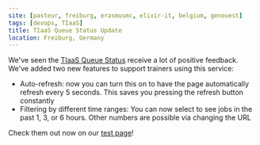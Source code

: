 ```yaml
---
site: [pasteur, freiburg, erasmusmc, elixir-it, belgium, genouest]
tags: [devops, TIaaS]
title: TIaaS Queue Status Update
location: Freiburg, Germany
---
```


We've seen the [TIaaS Queue Status](https://galaxyproject.eu/tiaas) receive a lot of positive feedback. We've added two new features to support trainers using this service:

- Auto-refresh: now you can turn this on to have the page automatically refresh every 5 seconds. This saves you pressing the refresh button constantly
- Filtering by different time ranges: You can now select to see jobs in the past 1, 3, or 6 hours. Other numbers are possible via changing the URL

Check them out now on our [test page](https://usegalaxy.eu/join-training/test/status)!
